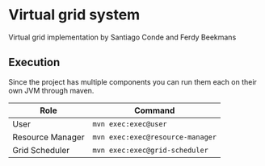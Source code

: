 # Virtual grid system
Virtual grid implementation by Santiago Conde and Ferdy Beekmans

## Execution
Since the project has multiple components you can run them each on their own JVM through maven.

| Role            |Command                         |
|-----------------|--------------------------------|
|User             |`mvn exec:exec@user`            |
|Resource Manager |`mvn exec:exec@resource-manager`|
|Grid Scheduler   |`mvn exec:exec@grid-scheduler`  |



